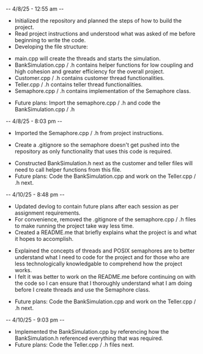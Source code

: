 -- 4/8/25 - 12:55 am --
* Initialized the repository and planned the steps of how to build the project.
* Read project instructions and understood what was asked of me before beginning to write the code.
* Developing the file structure:
- main.cpp will create the threads and starts the simulation.
- BankSimulation.cpp / .h contains helper functions for low coupling and high cohesion and greater efficiency for the overall project.
- Customer.cpp / .h contains customer thread functionalities.
- Teller.cpp / .h contains teller thread functionalities.
- Semaphore.cpp / .h contains implementation of the Semaphore class. 
* Future plans: Import the semaphore.cpp / .h and code the BankSimulation.cpp / .h

-- 4/8/25 - 8:03 pm --
* Imported the Semaphore.cpp / .h from project instructions.
- Create a .gitignore so the semaphore doesn't get pushed into the repository as only functionality that uses this code is required.
* Constructed BankSimulation.h next as the customer and teller files will need to call helper functions from this file.
* Future plans: Code the BankSimulation.cpp and work on the Teller.cpp / .h next.

-- 4/10/25 - 8:48 pm --
* Updated devlog to contain future plans after each session as per assignment requirements.
* For convenience, removed the .gitignore of the semaphore.cpp / .h files to make running the project take way less time.
* Created a README.me that briefly explains what the project is and what it hopes to accomplish.
- Explained the concepts of threads and POSIX semaphores are to better understand what I need to code for the project and for those who are less technologically knowledgable to comprehend how the project works.
- I felt it was better to work on the README.me before continuing on with the code so I can ensure that I thoroughly understand what I am doing before I create threads and use the Semaphore class.
* Future plans: Code the BankSimulation.cpp and work on the Teller.cpp / .h next.

-- 4/10/25 - 9:03 pm --
* Implemented the BankSimulation.cpp by referencing how the BankSimulation.h referenced everything that was required.
* Future plans: Code the Teller.cpp / .h files next.

